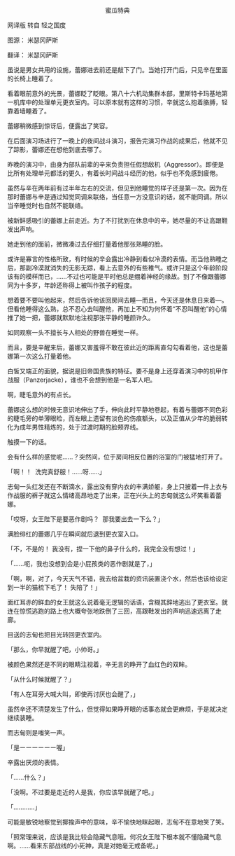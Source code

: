 <p align="center">蜜瓜特典</p>

网译版 转自 轻之国度

图源： 米瑟冈萨斯

翻译： 米瑟冈萨斯

虽说是男女共用的设施，蕾娜进去前还是敲下了门。当她打开门后，只见辛在里面的长椅上睡着了。

看着眼前意外的光景，蕾娜眨了眨眼。第八十六机动集群本部，里斯特卡玛基地第一机库中的处理单元更衣室内。可以原本就有这样的习惯，辛就这么抱着胳膊，轻靠着墙睡着了。

蕾娜稍微感到惊讶后，便露出了笑容。

在后面演习场进行了一晚上的夜间战斗演习，报告完演习作战的成果后，他就不见了踪影，蕾娜还在想他到底去哪了。

昨晚的演习中，由身为部队前辈的辛来负责担任假想敌机（Aggressor）。即便是比所有处理单元都活的更久，有着长时间战斗经历的他，似乎也不免感到疲倦。

虽然与辛在两年前有过半年左右的交流，但见到他睡觉的样子还是第一次。因为在那时蕾娜与辛是通过知觉同调来联络，当任意一方没意识的话，就不能同调。所以当辛睡觉时也自然不能联络。

被新鲜感吸引的蕾娜上前走近。为了不打扰到在休息中的辛，她尽量的不让高跟鞋发出声响。

她走到他的面前，微微凑过去仔细打量着他那张熟睡的脸。

或许是寡言的性格所致，有时候的辛会露出冷静到看似冷漠的表情。而当他熟睡之后，那副冷漠就消失的无影无踪，看上去意外的有些稚气。或许只是这个年龄阶段该有的模样而已，……不过也可能是平时他总是绷着神经的缘故。到了不像跟蕾娜同为十多岁，年龄还称得上被叫作孩子的程度。

想着要不要叫他起来，然后告诉他该回房间去睡—而且，今天还是休息日来着—。但看他睡得这么熟，总不忍心去叫醒他，再加上不知为何怀着“不忍叫醒他”的心情推了她一把，蕾娜就默默地注视那张平静的睡颜许久。

如同观察一头不擅长与人相处的野兽在睡觉一样。

而且，要是辛醒来后，蕾娜又害羞得不敢在彼此近的距离直勾勾看着他，这也是蕾娜第一次这么打量着他。

白皙又端正的面貌，据说是旧帝国贵族的特征。要不是身上还穿着演习中的机甲作战服（Panzerjacke），谁也不会想到他是一名军人吧。

啊，睫毛意外的有点长。

蕾娜这么想的时候无意识地伸出了手，伸向此时平静地卷起，有着与蕾娜不同色彩的睫毛旁的单薄眼睑，而左眼上遗留有淡色的伤痕额头，以及正值从少年的脆弱转化为成年男性精炼的，处于过渡时期的脸颊界线。

触摸一下的话。

会有什么样的感觉呢……？突然间，位于房间相反位置的浴室的门被猛地打开了。

「啊！！  洗完真舒服！……呀……」

志甸一头红发还在不断滴水，露出没有穿内衣的丰满娇躯，身上只披着一件上衣与作战服的裤子就这么情绪高昂地走了出来，正在兴头上的志甸就这么坏笑看着蕾娜。

「哎呀，女王陛下是要恶作剧吗？  那我要出去一下么？」

满脸绯红的蕾娜几乎在瞬间就后退到更衣室入口。

「不，不是的！ 我没有，捏一下他的鼻子什么的，我完全没有想过！」

「……呃，我也没想到会是小屁孩类的恶作剧就是了，」

「啊，啊，对了，今天天气不错，我去给盆栽的资讯装置浇个水，然后也该给设定到一半的猫梳下毛了！ 失陪了！」

面红耳赤的鲜血的女王就这么说着毫无逻辑的话语，含糊其辞地逃出了更衣室。就连在惊慌逃跑的路上也大概夸张地跌倒了三回，高跟鞋发出的声响迅速远离了走廊。

目送的志甸也把目光转回更衣室内。

「那么，你早就醒了吧，小帅哥。」

被颜色果然还是不同的眼睛注视着，辛无言的睁开了血红色的双眸。

「从什么时候就醒了？」

「有人在耳旁大喊大叫，即使再讨厌也会醒了，」

虽然辛还不清楚发生了什么，但觉得如果睁开眼的话事态就会更麻烦，于是就决定继续装睡。 

而志甸则是嗤笑一声。

「是ーーーーーー喔」

辛露出厌烦的表情。

「……什么？」

「没啊。不过要是走近的人是我，你应该早就醒了吧。」

「…………」

可能是敏锐地察觉到揶揄声中的意味，辛不愉快地眯起眼，志甸不在意地笑了笑。

「照常理来说，应该是我比较会隐藏气息哦。何况女王陛下根本就不懂隐藏气息啊。……看来东部战线的小死神，真是对她毫无戒备呢。」

